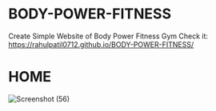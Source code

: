 # BODY-POWER-FITNESS
Create Simple Website of Body Power Fitness Gym
Check it:
https://rahulpatil0712.github.io/BODY-POWER-FITNESS/
# HOME
![Screenshot (56)](https://user-images.githubusercontent.com/85786621/143731958-578f8ebd-b6b9-4fde-804b-035a8be0387f.png)
